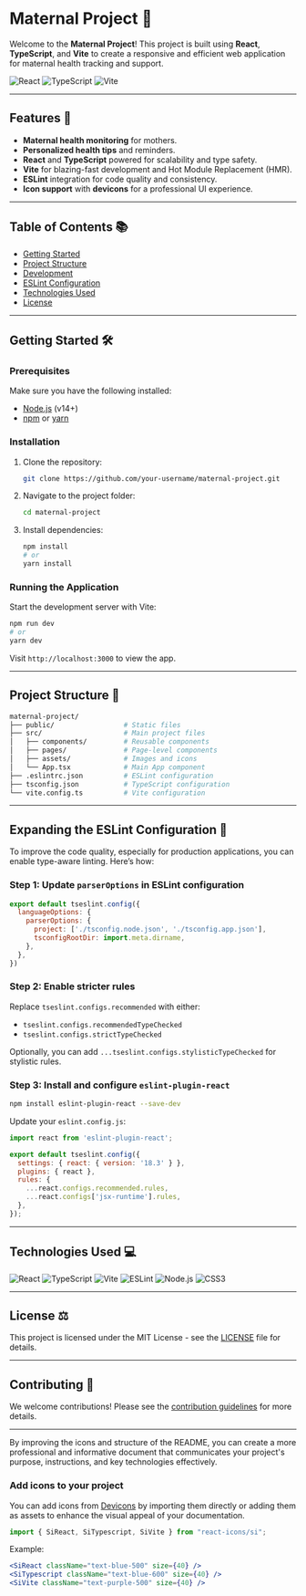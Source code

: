 # Maternal Project 🚀

Welcome to the **Maternal Project**! This project is built using **React**, **TypeScript**, and **Vite** to create a responsive and efficient web application for maternal health tracking and support.

![React](https://img.shields.io/badge/React-v18.3-61DAFB?logo=react&logoColor=white)
![TypeScript](https://img.shields.io/badge/TypeScript-v4.5-3178C6?logo=typescript&logoColor=white)
![Vite](https://img.shields.io/badge/Vite-v3.0-646CFF?logo=vite&logoColor=white)

---

## Features 🌟
- **Maternal health monitoring** for mothers.
- **Personalized health tips** and reminders.
- **React** and **TypeScript** powered for scalability and type safety.
- **Vite** for blazing-fast development and Hot Module Replacement (HMR).
- **ESLint** integration for code quality and consistency.
- **Icon support** with **devicons** for a professional UI experience.

---

## Table of Contents 📚
- [Getting Started](#getting-started)
- [Project Structure](#project-structure)
- [Development](#development)
- [ESLint Configuration](#expanding-the-eslint-configuration)
- [Technologies Used](#technologies-used)
- [License](#license)

---

## Getting Started 🛠️

### Prerequisites
Make sure you have the following installed:
- [Node.js](https://nodejs.org/) (v14+)
- [npm](https://www.npmjs.com/) or [yarn](https://yarnpkg.com/)

### Installation
1. Clone the repository:
   ```bash
   git clone https://github.com/your-username/maternal-project.git
   ```
2. Navigate to the project folder:
   ```bash
   cd maternal-project
   ```
3. Install dependencies:
   ```bash
   npm install
   # or
   yarn install
   ```

### Running the Application
Start the development server with Vite:
```bash
npm run dev
# or
yarn dev
```
Visit `http://localhost:3000` to view the app.

---

## Project Structure 📂

```bash
maternal-project/
├── public/                 # Static files
├── src/                    # Main project files
│   ├── components/         # Reusable components
│   ├── pages/              # Page-level components
│   ├── assets/             # Images and icons
│   └── App.tsx             # Main App component
├── .eslintrc.json          # ESLint configuration
├── tsconfig.json           # TypeScript configuration
└── vite.config.ts          # Vite configuration
```

---

## Expanding the ESLint Configuration 🔧

To improve the code quality, especially for production applications, you can enable type-aware linting. Here’s how:

### Step 1: Update `parserOptions` in ESLint configuration
```js
export default tseslint.config({
  languageOptions: {
    parserOptions: {
      project: ['./tsconfig.node.json', './tsconfig.app.json'],
      tsconfigRootDir: import.meta.dirname,
    },
  },
})
```

### Step 2: Enable stricter rules
Replace `tseslint.configs.recommended` with either:
- `tseslint.configs.recommendedTypeChecked`
- `tseslint.configs.strictTypeChecked`

Optionally, you can add `...tseslint.configs.stylisticTypeChecked` for stylistic rules.

### Step 3: Install and configure `eslint-plugin-react`
```bash
npm install eslint-plugin-react --save-dev
```

Update your `eslint.config.js`:
```js
import react from 'eslint-plugin-react';

export default tseslint.config({
  settings: { react: { version: '18.3' } },
  plugins: { react },
  rules: {
    ...react.configs.recommended.rules,
    ...react.configs['jsx-runtime'].rules,
  },
});
```

---

## Technologies Used 💻

![React](https://img.shields.io/badge/React-61DAFB?style=flat&logo=react&logoColor=white)
![TypeScript](https://img.shields.io/badge/TypeScript-3178C6?style=flat&logo=typescript&logoColor=white)
![Vite](https://img.shields.io/badge/Vite-646CFF?style=flat&logo=vite&logoColor=white)
![ESLint](https://img.shields.io/badge/ESLint-4B32C3?style=flat&logo=eslint&logoColor=white)
![Node.js](https://img.shields.io/badge/Node.js-339933?style=flat&logo=node.js&logoColor=white)
![CSS3](https://img.shields.io/badge/CSS3-1572B6?style=flat&logo=css3&logoColor=white)

---

## License ⚖️

This project is licensed under the MIT License - see the [LICENSE](LICENSE) file for details.

---

## Contributing 🤝

We welcome contributions! Please see the [contribution guidelines](CONTRIBUTING.md) for more details.

---

By improving the icons and structure of the README, you can create a more professional and informative document that communicates your project's purpose, instructions, and key technologies effectively.

### Add icons to your project
You can add icons from [Devicons](https://devicon.dev/) by importing them directly or adding them as assets to enhance the visual appeal of your documentation.

```js
import { SiReact, SiTypescript, SiVite } from "react-icons/si";
```

Example:
```jsx
<SiReact className="text-blue-500" size={40} />
<SiTypescript className="text-blue-600" size={40} />
<SiVite className="text-purple-500" size={40} />
```
